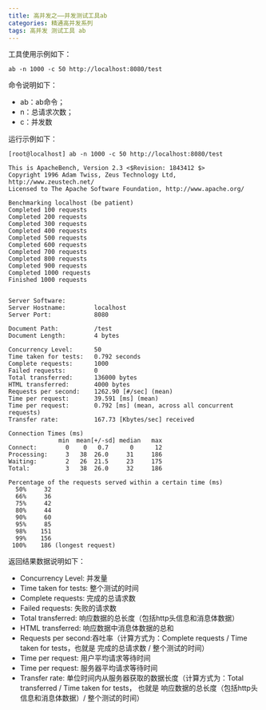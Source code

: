 ```yaml
---
title: 高并发之——并发测试工具ab
categories: 精通高并发系列
tags: 高并发 测试工具 ab
---
```

工具使用示例如下：

    
    
    ab -n 1000 -c 50 http://localhost:8080/test

命令说明如下：

  * ab：ab命令；
  * n：总请求次数；
  * c：并发数

运行示例如下：

    
    
    [root@localhost] ab -n 1000 -c 50 http://localhost:8080/test
    
    This is ApacheBench, Version 2.3 <$Revision: 1843412 $>
    Copyright 1996 Adam Twiss, Zeus Technology Ltd, http://www.zeustech.net/
    Licensed to The Apache Software Foundation, http://www.apache.org/
    
    Benchmarking localhost (be patient)
    Completed 100 requests
    Completed 200 requests
    Completed 300 requests
    Completed 400 requests
    Completed 500 requests
    Completed 600 requests
    Completed 700 requests
    Completed 800 requests
    Completed 900 requests
    Completed 1000 requests
    Finished 1000 requests
    
    
    Server Software:
    Server Hostname:        localhost
    Server Port:            8080
    
    Document Path:          /test
    Document Length:        4 bytes
    
    Concurrency Level:      50
    Time taken for tests:   0.792 seconds
    Complete requests:      1000
    Failed requests:        0
    Total transferred:      136000 bytes
    HTML transferred:       4000 bytes
    Requests per second:    1262.90 [#/sec] (mean)
    Time per request:       39.591 [ms] (mean)
    Time per request:       0.792 [ms] (mean, across all concurrent requests)
    Transfer rate:          167.73 [Kbytes/sec] received
    
    Connection Times (ms)
                  min  mean[+/-sd] median   max
    Connect:        0    0   0.7      0      12
    Processing:     3   38  26.0     31     186
    Waiting:        2   26  21.5     23     175
    Total:          3   38  26.0     32     186
    
    Percentage of the requests served within a certain time (ms)
      50%     32
      66%     36
      75%     42
      80%     44
      90%     60
      95%     85
      98%    151
      99%    156
     100%    186 (longest request)

返回结果数据说明如下：

  * Concurrency Level: 并发量
  * Time taken for tests: 整个测试的时间
  * Complete requests: 完成的总请求数 
  * Failed requests: 失败的请求数
  * Total transferred: 响应数据的总长度（包括http头信息和消息体数据） 
  * HTML transferred: 响应数据中消息体数据的总和 
  * Requests per second:吞吐率（计算方式为：Complete requests / Time taken for tests，也就是 完成的总请求数 / 整个测试的时间） 
  * Time per request: 用户平均请求等待时间 
  * Time per request: 服务器平均请求等待时间 
  * Transfer rate: 单位时间内从服务器获取的数据长度（计算方式为：Total transferred / Time taken for tests， 也就是 响应数据的总长度（包括http头信息和消息体数据）/ 整个测试的时间）

